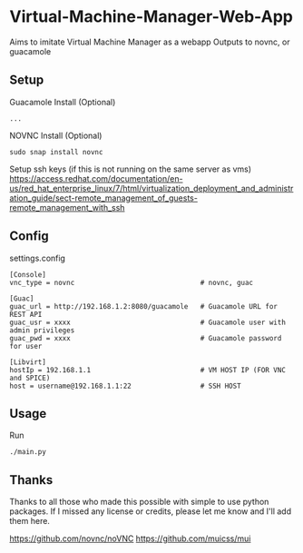 # Virtual-Machine-Manager-Web-App
Aims to imitate Virtual Machine Manager as a webapp
Outputs to novnc, or guacamole

## Setup

Guacamole Install (Optional)
```
...
```
NOVNC Install (Optional)
```
sudo snap install novnc
```
Setup ssh keys (if this is not running on the same server as vms)
https://access.redhat.com/documentation/en-us/red_hat_enterprise_linux/7/html/virtualization_deployment_and_administration_guide/sect-remote_management_of_guests-remote_management_with_ssh

## Config

settings.config
```
[Console]
vnc_type = novnc                               # novnc, guac

[Guac]
guac_url = http://192.168.1.2:8080/guacamole   # Guacamole URL for REST API
guac_usr = xxxx                                # Guacamole user with admin privileges 
guac_pwd = xxxx                                # Guacamole password for user

[Libvirt]
hostIp = 192.168.1.1                           # VM HOST IP (FOR VNC and SPICE)
host = username@192.168.1.1:22                 # SSH HOST
```
## Usage

Run
```
./main.py
```
## Thanks

Thanks to all those who made this possible with simple to use python packages.  If I missed any license or credits, please let me know and I'll add them here.

https://github.com/novnc/noVNC
https://github.com/muicss/mui
